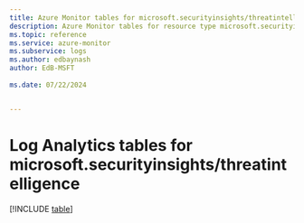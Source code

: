 ```yaml
---
title: Azure Monitor tables for microsoft.securityinsights/threatintelligence
description: Azure Monitor tables for resource type microsoft.securityinsights/threatintelligence
ms.topic: reference
ms.service: azure-monitor
ms.subservice: logs
ms.author: edbaynash
author: EdB-MSFT
   
ms.date: 07/22/2024


---
```


# Log Analytics tables for microsoft.securityinsights/threatintelligence  

[!INCLUDE [table](./includes/microsoft-securityinsights_threatintelligence-include.md)]


